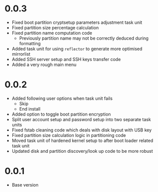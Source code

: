 # 0.0.3
- Fixed boot partition cryptsetup parameters adjustment task unit
- Fixed partition size percentage calculation
- Fixed partition name computation code
  - Previously partition name may not be correctly deduced during formatting
- Added task unit for using `reflector` to generate more optimised mirrorlist
- Added SSH server setup and SSH keys transfer code
- Added a very rough main menu

# 0.0.2
- Added following user options when task unit fails
  - Skip
  - End install
- Added option to toggle boot partition encryption
- Split user account setup and password setup into two separate task units
- Fixed fstab cleaning code which deals with disk layout with USB key
- Fixed partition size calculation logic in partitioning code
- Moved task unit of hardened kernel setup to after boot loader related task unit
- Updated disk and partition discovery/look up code to be more robust

# 0.0.1
- Base version
